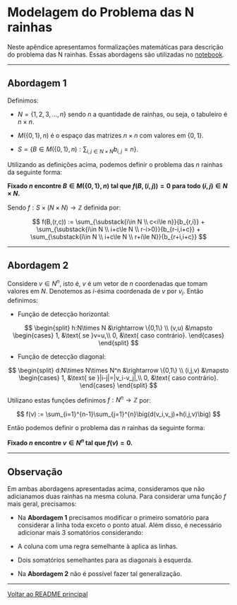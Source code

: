 # Modelagem do Problema das N rainhas

Neste apêndice apresentamos formalizações matemáticas para descrição do problema das N rainhas. Essas abordagens são utilizadas no [notebook](../notebooks/n-queen-problem.ipynb).

---

## Abordagem 1

Definimos:
- $N=\{1,2,3,...,n\}$ sendo $n$ a quantidade de rainhas, ou seja, o tabuleiro é $n\times n$.

- $M(\{0,1\},n)$ é o espaço das matrizes $n\times n$ com valores em $\{0,1\}$.

- $S=\{B\in M(\{0,1\},n):\sum_{i,j\in N\times N}b_{i,j}=n\}$.

Utilizando as definições acima, podemos definir o problema das $n$ rainhas da seguinte forma:

**Fixado $n$ encontre $B\in M(\{0,1\},n)$ tal que $f(B,(i,j))=0$ para todo $(i,j)\in N\times N$.**

Sendo $f:S\times(N\times N)\rightarrow \mathbb{Z}$ definida por:


$$
f(B,(r,c)) := \sum_{\substack{i\in N \\ c<i\le n}}{b_{r,i}} + 
\sum_{\substack{i\in N \\ i+c\le N \\ r-i>0}}{b_{r-i,i+c}} +
\sum_{\substack{i\in N \\ i+c\le N \\ r+i\le N}}{b_{r+i,i+c}}
$$


---

## Abordagem 2

Considere $v\in N^n$, isto é, $v$ é um vetor de $n$ coordenadas que tomam valores em $N$. Denotemos as $i$-ésima coordenada de $v$ por $v_i$. Então definimos:

- Função de detecção horizontal:

$$
\begin{split}
    h:N\times N &\rightarrow \{0,1\} \\
    (v,u) &\mapsto 
    \begin{cases}
        1, &\text{ se }v=u,\\
        0, &\text{ caso contrário}.
    \end{cases}
\end{split}
$$


- Função de detecção diagonal:

$$
\begin{split}
    d:N\times N\times N^n &\rightarrow \{0,1\} \\
    (i,j,v) &\mapsto 
    \begin{cases}
        1, &\text{ se }|i-j|=|v_i-v_j|,\\
        0, &\text{ caso contrário}.
    \end{cases}
\end{split}
$$

Utilizano estas funções definimos $f:N^n\rightarrow\mathbb{Z}$ por:

$$
f(v) := \sum_{i=1}^{n-1}\sum_{j=1}^{n}\big(d(v_i,v_j)+h(i,j,v)\big)
$$

Então podemos definir o problema das $n$ rainhas da seguinte forma:

**Fixado $n$ encontre $v\in N^n$ tal que $f(v)=0$.**

---

## Observação

Em ambas abordagens apresentadas acima, consideramos que não adicianamos duas rainhas na mesma coluna. Para considerar uma função $f$ mais geral, precisamos:

- Na **Abordagem 1** precisamos modificar o primeiro somatório para considerar a linha toda exceto o ponto atual. Além disso, é necessário adicionar mais 3 somatórios considerando:
 - A coluna com uma regra semelhante à aplica as linhas.
 - Dois somatórios semelhantes para as diagonais à esquerda.

- Na **Abordagem 2** não é possível fazer tal generalização.

---

[Voltar ao README principal](../../README.md)
